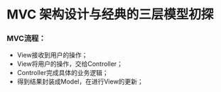 # MVC 架构设计与经典的三层模型初探
### MVC流程：
* View接收到用户的操作；
* View将用户的操作，交给Controller；
* Controller完成具体的业务逻辑；
* 得到结果封装成Model，在进行View的更新；